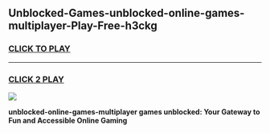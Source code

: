 
## Unblocked-Games-unblocked-online-games-multiplayer-Play-Free-h3ckg
<h3>
<a href="https://premium76.site?title=unblocked-online-games-multiplayer&ref=21A">CLICK TO PLAY</a></h3>
<hr>

<h3>
<a href="https://premium76.site?title=unblocked-online-games-multiplayer&ref=21A">CLICK 2 PLAY</a>
  
</h3>

<a href="https://premium76.site?title=unblocked-online-games-multiplayer&ref=21A"><img src="https://clearcache.store/games.png"></a>


**unblocked-online-games-multiplayer games unblocked: Your Gateway to Fun and Accessible Online Gaming**
